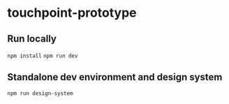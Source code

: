 # touchpoint-prototype

## Run locally

`npm install`
`npm run dev`

## Standalone dev environment and design system

`npm run design-system`
